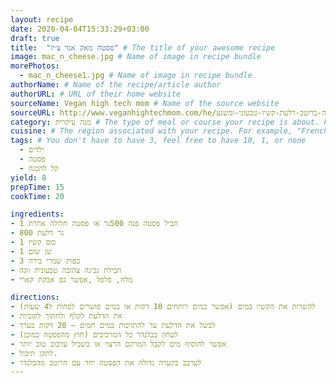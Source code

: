 ```yaml
---
layout: recipe
date: 2020-04-04T15:33:29+03:00
draft: true    
title:  "פסטה מאק אנד צ׳יז" # The title of your awesome recipe
image: mac_n_cheese.jpg # Name of image in recipe bundle
morePhotos: 
  - mac_n_cheese1.jpg # Name of image in recipe bundle
authorName: # Name of the recipe/article author
authorURL: # URL of their home website
sourceName: Vegan high tech mom # Name of the source website
sourceURL: http://www.veganhightechmom.com/he/פסטה-ברוטב-דלעת-קשיו-טבעוני-ומשגע/ # Actual URL of the recipe itself
category: מנה עיקרית # The type of meal or course your recipe is about. For example: "dinner", "entree", or "dessert".
cuisine: # The region associated with your recipe. For example, "French", Mediterranean", or "American".
tags: # You don't have to have 3, feel free to have 10, 1, or none
  - ילדים
  - פסטה
  - קל להכנה 
yield: 8
prepTime: 15
cookTime: 20

ingredients:
- 1 חביל פסטה פנה 500גר או פסטה חלולה אחרת
- 800 גר דלעת
- 1 כוס קשיו
- 1 שן שום
- 3 כפות שמרי בירה
- חבילת גבינה צהובה טבעונית ווגה
- מלח, פלפל ,אפשר גם אבקת קארי

directions:
- להשרות את הקשיו במים (אפשר במים רותחים 10 דקות או במים פושרים לפחות ל4 שעות)
- את הדלעת לקלף ולחתוך לקוביות
- לבשל את הדלעת עד להתרכות במים חמים – 20 דקות בערך
- לטחון בבלנדר כל המרכיבים (חוץ מהפסטה כמובן)
- אפשר להוסיף מים לקבל המרקם הרצוי או בשביל ערבוב טוב יותר
- לתקן תיבול.
- לערבב בקערה גדולה את הפסטה יחד עם הרוטב מהבלנדר
---
```


